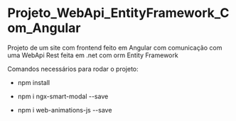 # Projeto_WebApi_EntityFramework_Com_Angular
Projeto de um site com frontend feito em Angular com comunicação com uma WebApi Rest feita em .net com orm Entity Framework

Comandos necessários para rodar o projeto:

- npm install


- npm i ngx-smart-modal --save
- npm i web-animations-js --save
